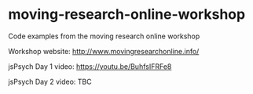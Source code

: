 # moving-research-online-workshop
Code examples from the moving research online workshop

Workshop website: http://www.movingresearchonline.info/

jsPsych Day 1 video: https://youtu.be/BuhfsIFRFe8

jsPsych Day 2 video: TBC
